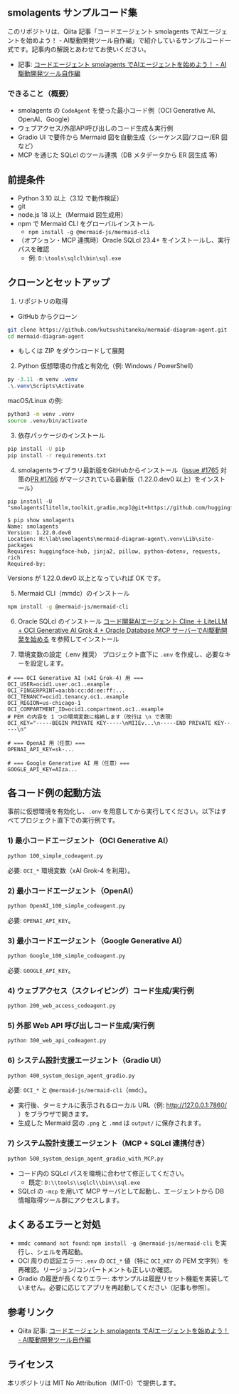 ## smolagents サンプルコード集

このリポジトリは、Qiita 記事「コードエージェント smolagents でAIエージェントを始めよう！ - AI駆動開発ツール自作編」で紹介しているサンプルコード一式です。記事内の解説とあわせてお使いください。

- 記事: [コードエージェント smolagents でAIエージェントを始めよう！ - AI駆動開発ツール自作編](https://qiita.com/yuji-arakawa/items/edff6a87c37517d79ba4)

### できること（概要）
- smolagents の `CodeAgent` を使った最小コード例（OCI Generative AI、OpenAI、Google）
- ウェブアクセス/外部API呼び出しのコード生成＆実行例
- Gradio UI で要件から Mermaid 図を自動生成（シーケンス図/フロー/ER 図など）
- MCP を通じた SQLcl のツール連携（DB メタデータから ER 図生成 等）


## 前提条件
- Python 3.10 以上（3.12 で動作検証）
- git
- node.js 18 以上（Mermaid 図生成用）
- npm で Mermaid CLI をグローバルインストール
  - `npm install -g @mermaid-js/mermaid-cli`
- （オプション・MCP 連携時）Oracle SQLcl 23.4+ をインストールし、実行パスを確認
  - 例: `D:\tools\sqlcl\bin\sql.exe`


## クローンとセットアップ

1) リポジトリの取得
- GitHub からクローン
```bash
git clone https://github.com/kutsushitaneko/mermaid-diagram-agent.git
cd mermaid-diagram-agent
```
- もしくは ZIP をダウンロードして展開

2) Python 仮想環境の作成と有効化（例: Windows / PowerShell）
```powershell
py -3.11 -m venv .venv
.\.venv\Scripts\Activate
```
macOS/Linux の例:
```bash
python3 -m venv .venv
source .venv/bin/activate
```

3) 依存パッケージのインストール
```bash
pip install -U pip
pip install -r requirements.txt
```

4) smolagentsライブラリ最新版をGitHubからインストール（[issue #1765](https://github.com/huggingface/smolagents/issues/1765) 対策の[PR #1766](https://github.com/huggingface/smolagents/pull/1766) がマージされている最新版（1.22.0.dev0 以上）をインストール）
```bash:GitHub から直接インストール
pip install -U "smolagents[litellm,toolkit,gradio,mcp]@git+https://github.com/huggingface/smolagents.git"
```
```bash:インストールされたバージョンの確認例
$ pip show smolagents
Name: smolagents
Version: 1.22.0.dev0
Location: H:\lab\smolagents\mermaid-diagram-agent\.venv\Lib\site-packages
Requires: huggingface-hub, jinja2, pillow, python-dotenv, requests, rich
Required-by:
```
Versions が 1.22.0.dev0 以上となっていれば OK です。

5) Mermaid CLI（mmdc）のインストール
```bash
npm install -g @mermaid-js/mermaid-cli
```

6) Oracle SQLcl のインストール
[コード開発AIエージェント Cline ＋ LiteLLM + OCI Generative AI Grok 4 + Oracle Database MCP サーバーでAI駆動開発を始める](https://qiita.com/yuji-arakawa/items/458eebda52b7fb4a4dc1#sqlcl-%E3%81%AE%E8%A8%AD%E5%AE%9A%E6%89%8B%E9%A0%86) を参照してインストール

7) 環境変数の設定（.env 推奨）
プロジェクト直下に `.env` を作成し、必要なキーを設定します。
```dotenv
# === OCI Generative AI (xAI Grok-4) 用 ===
OCI_USER=ocid1.user.oc1..example
OCI_FINGERPRINT=aa:bb:cc:dd:ee:ff:...
OCI_TENANCY=ocid1.tenancy.oc1..example
OCI_REGION=us-chicago-1
OCI_COMPARTMENT_ID=ocid1.compartment.oc1..example
# PEM の内容を 1 つの環境変数に格納します（改行は \n で表現）
OCI_KEY="-----BEGIN PRIVATE KEY-----\nMIIEv...\n-----END PRIVATE KEY-----\n"

# === OpenAI 用（任意）===
OPENAI_API_KEY=sk-...

# === Google Generative AI 用（任意）===
GOOGLE_API_KEY=AIza...
```


## 各コード例の起動方法

事前に仮想環境を有効化し、`.env` を用意してから実行してください。以下はすべてプロジェクト直下での実行例です。

### 1) 最小コードエージェント（OCI Generative AI）
```bash
python 100_simple_codeagent.py
```
必要: `OCI_*` 環境変数（xAI Grok-4 を利用）。

### 2) 最小コードエージェント（OpenAI）
```bash
python OpenAI_100_simple_codeagent.py
```
必要: `OPENAI_API_KEY`。

### 3) 最小コードエージェント（Google Generative AI）
```bash
python Google_100_simple_codeagent.py
```
必要: `GOOGLE_API_KEY`。

### 4) ウェブアクセス（スクレイピング）コード生成/実行例
```bash
python 200_web_access_codeagent.py
```

### 5) 外部 Web API 呼び出しコード生成/実行例
```bash
python 300_web_api_codeagent.py
```

### 6) システム設計支援エージェント（Gradio UI）
```bash
python 400_system_design_agent_gradio.py
```
必要: `OCI_*` と `@mermaid-js/mermaid-cli`（`mmdc`）。
- 実行後、ターミナルに表示されるローカル URL（例: http://127.0.0.1:7860/ ）をブラウザで開きます。
- 生成した Mermaid 図の `.png` と `.mmd` は `output/` に保存されます。

### 7) システム設計支援エージェント（MCP + SQLcl 連携付き）
```bash
python 500_system_design_agent_gradio_with_MCP.py
```
- コード内の SQLcl パスを環境に合わせて修正してください。
  - 既定: `D:\\tools\\sqlcl\\bin\\sql.exe`
- SQLcl の `-mcp` を用いて MCP サーバとして起動し、エージェントから DB 情報取得ツール群にアクセスします。


## よくあるエラーと対処
- `mmdc command not found`: `npm install -g @mermaid-js/mermaid-cli` を実行し、シェルを再起動。
- OCI 周りの認証エラー: `.env` の `OCI_*` 値（特に `OCI_KEY` の PEM 文字列）を再確認。リージョン/コンパートメントも正しいか確認。
- Gradio の履歴が長くなりエラー: 本サンプルは履歴リセット機能を実装していません。必要に応じてアプリを再起動してください（記事も参照）。


## 参考リンク
- Qiita 記事: [コードエージェント smolagents でAIエージェントを始めよう！ - AI駆動開発ツール自作編](https://qiita.com/yuji-arakawa/items/edff6a87c37517d79ba4)


## ライセンス
本リポジトリは MIT No Attribution（MIT-0）で提供します。


